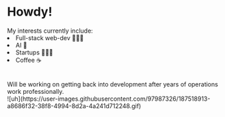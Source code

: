 <h1>Howdy!</h1>
My interests currently include:<br>
<li> Full-stack web-dev 👨🏻‍💻</li>
<li> AI 🤖</li>
<li> Startups 🏋🏻‍♂️</li>
<li> Coffee ☕</li> <br><br>
Will be working on getting back into development after years of operations work professionally.<br>
![uh](https://user-images.githubusercontent.com/97987326/187518913-a8686f32-38f8-4994-8d2a-4a241d712248.gif)
